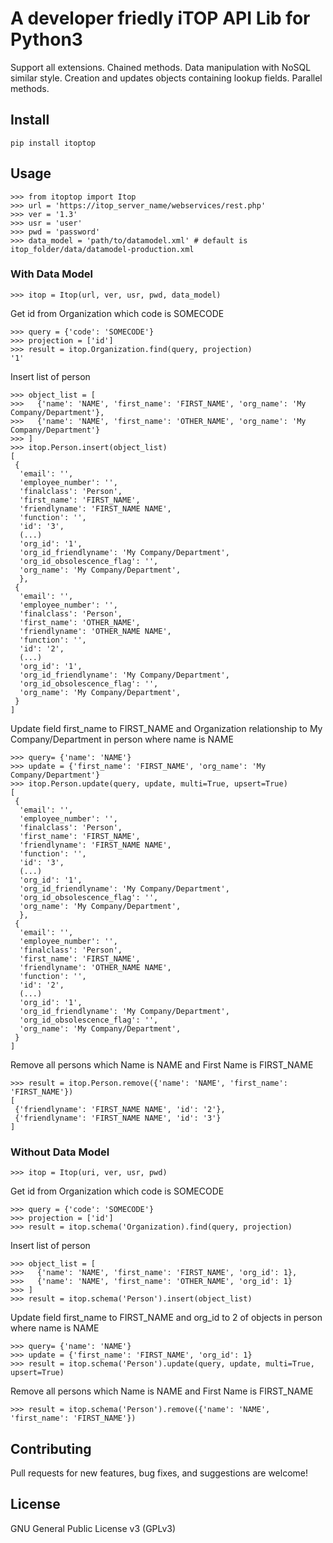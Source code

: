 # A developer friedly iTOP API Lib for Python3
Support all extensions.
Chained methods.
Data manipulation with NoSQL similar style.
Creation and updates objects containing lookup fields.
Parallel methods.

## Install
    pip install itoptop

## Usage
    >>> from itoptop import Itop
    >>> url = 'https://itop_server_name/webservices/rest.php'
    >>> ver = '1.3'
    >>> usr = 'user'
    >>> pwd = 'password'
    >>> data_model = 'path/to/datamodel.xml' # default is itop_folder/data/datamodel-production.xml

### With Data Model
    >>> itop = Itop(url, ver, usr, pwd, data_model)
Get id from Organization which code is SOMECODE

    >>> query = {'code': 'SOMECODE'}
    >>> projection = ['id']
    >>> result = itop.Organization.find(query, projection)
    '1'

Insert list of person

    >>> object_list = [
    >>>   {'name': 'NAME', 'first_name': 'FIRST_NAME', 'org_name': 'My Company/Department'},
    >>>   {'name': 'NAME', 'first_name': 'OTHER_NAME', 'org_name': 'My Company/Department'}
    >>> ]
    >>> itop.Person.insert(object_list)
    [
     {
      'email': '',
      'employee_number': '',
      'finalclass': 'Person',
      'first_name': 'FIRST_NAME',
      'friendlyname': 'FIRST_NAME NAME',
      'function': '',
      'id': '3',
      (...)
      'org_id': '1',
      'org_id_friendlyname': 'My Company/Department',
      'org_id_obsolescence_flag': '',
      'org_name': 'My Company/Department',
      },
     {
      'email': '',
      'employee_number': '',
      'finalclass': 'Person',
      'first_name': 'OTHER_NAME',
      'friendlyname': 'OTHER_NAME NAME',
      'function': '',
      'id': '2',
      (...)
      'org_id': '1',
      'org_id_friendlyname': 'My Company/Department',
      'org_id_obsolescence_flag': '',
      'org_name': 'My Company/Department',
     }
    ]

Update field first_name to FIRST_NAME and Organization relationship to My Company/Department in person where name is NAME

    >>> query= {'name': 'NAME'}
    >>> update = {'first_name': 'FIRST_NAME', 'org_name': 'My Company/Department'}
    >>> itop.Person.update(query, update, multi=True, upsert=True)
    [
     {
      'email': '',
      'employee_number': '',
      'finalclass': 'Person',
      'first_name': 'FIRST_NAME',
      'friendlyname': 'FIRST_NAME NAME',
      'function': '',
      'id': '3',
      (...)
      'org_id': '1',
      'org_id_friendlyname': 'My Company/Department',
      'org_id_obsolescence_flag': '',
      'org_name': 'My Company/Department',
      },
     {
      'email': '',
      'employee_number': '',
      'finalclass': 'Person',
      'first_name': 'FIRST_NAME',
      'friendlyname': 'OTHER_NAME NAME',
      'function': '',
      'id': '2',
      (...)
      'org_id': '1',
      'org_id_friendlyname': 'My Company/Department',
      'org_id_obsolescence_flag': '',
      'org_name': 'My Company/Department',
     }
    ]


Remove all persons which Name is NAME and First Name is FIRST_NAME

    >>> result = itop.Person.remove({'name': 'NAME', 'first_name': 'FIRST_NAME'})
    [
     {'friendlyname': 'FIRST_NAME NAME', 'id': '2'},
     {'friendlyname': 'FIRST_NAME NAME', 'id': '3'}
    ]

### Without Data Model
    >>> itop = Itop(uri, ver, usr, pwd)
Get id from Organization which code is SOMECODE

    >>> query = {'code': 'SOMECODE'}
    >>> projection = ['id']
    >>> result = itop.schema('Organization).find(query, projection)

Insert list of person

    >>> object_list = [
    >>>   {'name': 'NAME', 'first_name': 'FIRST_NAME', 'org_id': 1},
    >>>   {'name': 'NAME', 'first_name': 'OTHER_NAME', 'org_id': 1}
    >>> ]
    >>> result = itop.schema('Person').insert(object_list)

Update field first_name to FIRST_NAME and org_id to 2 of objects in person where name is NAME

    >>> query= {'name': 'NAME'}
    >>> update = {'first_name': 'FIRST_NAME', 'org_id': 1}
    >>> result = itop.schema('Person').update(query, update, multi=True, upsert=True)

Remove all persons which Name is NAME and First Name is FIRST_NAME

    >>> result = itop.schema('Person').remove({'name': 'NAME', 'first_name': 'FIRST_NAME'})

## Contributing
Pull requests for new features, bug fixes, and suggestions are welcome!

## License
GNU General Public License v3 (GPLv3)

